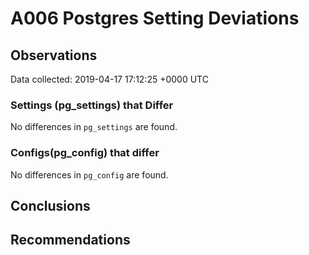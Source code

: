 # A006 Postgres Setting Deviations #

## Observations ##
Data collected: 2019-04-17 17:12:25 +0000 UTC  

### Settings (pg_settings) that Differ ###

No differences in `pg_settings` are found.

### Configs(pg_config) that differ ###

No differences in `pg_config` are found.



## Conclusions ##


## Recommendations ##

